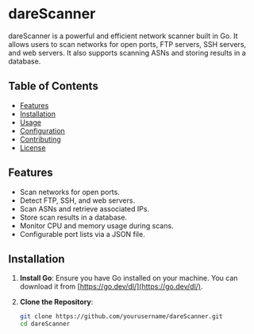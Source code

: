 # dareScanner

dareScanner is a powerful and efficient network scanner built in Go. It allows users to scan networks for open ports, FTP servers, SSH servers, and web servers. It also supports scanning ASNs and storing results in a database.

## Table of Contents

- [Features](#features)
- [Installation](#installation)
- [Usage](#usage)
- [Configuration](#configuration)
- [Contributing](#contributing)
- [License](#license)

## Features

- Scan networks for open ports.
- Detect FTP, SSH, and web servers.
- Scan ASNs and retrieve associated IPs.
- Store scan results in a database.
- Monitor CPU and memory usage during scans.
- Configurable port lists via a JSON file.

## Installation

1. **Install Go**:
   Ensure you have Go installed on your machine. You can download it from [https://go.dev/dl/](https://go.dev/dl/).

2. **Clone the Repository**:
   ```bash
   git clone https://github.com/yourusername/dareScanner.git
   cd dareScanner
